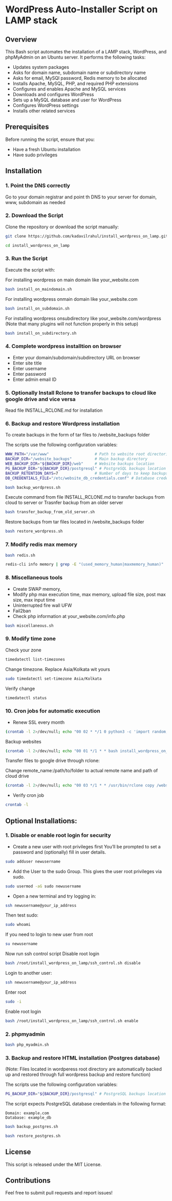 # WordPress Auto-Installer Script on LAMP stack

## Overview

This Bash script automates the installation of a LAMP stack, WordPress, and phpMyAdmin on an Ubuntu server. It performs the following tasks:

* Updates system packages
* Asks for domain name, subdomain name or subdirectory name
* Asks for email, MySQl password, Redis memory to be allocated
* Installs Apache, MySQL, PHP, and required PHP extensions
* Configures and enables Apache and MySQL services
* Downloads and configures WordPress
* Sets up a MySQL database and user for WordPress
* Configures WordPress settings
* Installs other related services

## Prerequisites

Before running the script, ensure that you:

* Have a fresh Ubuntu installation
* Have sudo privileges

## Installation

### 1. Point the DNS correctly
Go to your domain registrar and point th DNS to your server for domain, www, subdomain as needed

### 2.  Download the Script
Clone the repository or download the script manually:

```bash
git clone https://github.com/kadavilrahul/install_wordpress_on_lamp.git
```
```bash
cd install_wordpress_on_lamp
```

### 3. Run the Script

Execute the script with:

For installing wordpress on main domain like your_website.com

```bash
bash install_on_maindomain.sh
```
For installing wordpress onmain domain like your_website.com

```bash
bash install_on_subdomain.sh
```
For installing wordpress onsubdirectory like your_website.com/wordpress
(Note that many plugins will not function properly in this setup)

```bash
bash install_on_subdirectory.sh
```

### 4. Complete wordpress installtion on browser

* Enter your domain/subdomain/subdirectory URL on browser 
* Enter site title
* Enter username
* Enter password
* Enter admin email ID

### 5. Optionally Install Rclone to transfer backups to cloud like google drive and vice versa

Read file INSTALL_RCLONE.md for installation

### 6. Backup and restore Wordpress installation

To create backups in the form of tar files to /website_backups folder

The scripts use the following configuration variables:

```bash
WWW_PATH="/var/www"                    # Path to website root directories
BACKUP_DIR="/website_backups"          # Main backup directory
WEB_BACKUP_DIR="${BACKUP_DIR}/web"     # Website backups location
PG_BACKUP_DIR="${BACKUP_DIR}/postgresql" # PostgreSQL backups location
BACKUP_RETENTION_DAYS=7                # Number of days to keep backups
DB_CREDENTIALS_FILE="/etc/website_db_credentials.conf" # Database credentials file
```

```bash
bash backup_wordpress.sh
```
Execute command from file INSTALL_RCLONE.md to transfer backups from cloud to server
or 
Trasnfer backup from an older server

```bash
bash transfer_backup_from_old_server.sh
```

Restore backups from tar files located in /website_backups folder

```bash
bash restore_wordpress.sh
```

### 7. Modify redis max memory

```bash
bash redis.sh
```

```bash
redis-cli info memory | grep -E "(used_memory_human|maxmemory_human)"
```

### 8. Miscellaneous tools

- Create SWAP memory, 
- Modify php max execution time, max memory, upload file size, post max size, max input time
- Uninterrupted fire wall UFW
- Fail2ban
- Check php information at your_website.com/info.php

```bash
bash miscellaneous.sh
```

### 9. Modify time zone

Check your zone
```bash
timedatectl list-timezones
```
Change timezone. Replace Asia/Kolkata wit yours
```bash
sudo timedatectl set-timezone Asia/Kolkata
```
Verify change
```bash
timedatectl status
```

### 10. Cron jobs for automatic execution

- Renew SSL every month
```bash
(crontab -l 2>/dev/null; echo "00 02 * */1 0 python3 -c 'import random; import time; time.sleep(random.random() * 3600)' && certbot renew --quiet") | crontab -
```

Backup websites

```bash
(crontab -l 2>/dev/null; echo "00 01 */1 * * bash install_wordpress_on_lamp/backup_wordpress.sh") | crontab -
```

Transfer files to google drive through rclone:

Change remote_name:/path/to/folder to actual remote name and path of cloud drive

```bash
(crontab -l 2>/dev/null; echo "00 03 */1 * * /usr/bin/rclone copy /website_backups remote_name:/path/to/folder/ --log-file=/var/log/rclone.log && find /website_backups -type f -exec rm -f {} \;") | crontab -
```

- Verify cron job
```bash
crontab -l
```

## Optional Installations:

### 1. Disable or enable root login for security

- Create a new user with root privileges first 
  You’ll be prompted to set a password and (optionally) fill in user details.

```bash
sudo adduser newusername
```
- Add the User to the sudo Group. This gives the user root privileges via sudo.
```bash
sudo usermod -aG sudo newusername
```
- Open a new terminal and try logging in:
```bash
ssh newusername@your_ip_address
```
Then test sudo:
```bash
sudo whoami
```
If you need to login to new user from root
```bash
su newusername
```
Now run ssh control script
Disable root login
```bash
bash /root/install_wordpress_on_lamp/ssh_control.sh disable
```
Login to another user:
```bash
ssh newusername@your_ip_address
```
Enter root
```bash
sudo -i
```
Enable root login
```bash
bash /root/install_wordpress_on_lamp/ssh_control.sh enable
```

### 2. phpmyadmin

```bash
bash php_myadmin.sh
```

### 3. Backup and restore HTML installation (Postgres database)
(Note: Files located in wordperess root directory are automatically backed up and restored through full wordpress backup and restore function)

The scripts use the following configuration variables:

```bash
PG_BACKUP_DIR="${BACKUP_DIR}/postgresql" # PostgreSQL backups location
```
The script expects PostgreSQL database credentials in the following format:

```
Domain: example.com
Database: example_db
```

```bash
bash backup_postgres.sh
```
```bash
bash restore_postgres.sh
```

## License

This script is released under the MIT License.

## Contributions

Feel free to submit pull requests and report issues!
